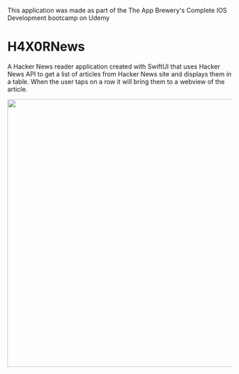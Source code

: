 This application was made as part of the The App Brewery's Complete IOS Development bootcamp on Udemy

# H4X0RNews

A Hacker News reader application created with SwiftUI that uses Hacker News API to get a list of articles from Hacker News site and displays them in a table.
When the user taps on a row it will bring them to a webview of the article. 

<p align="center">
  <img src = H4X0R%20News/H4XORNewsDemo.gif height="600">
</p>
